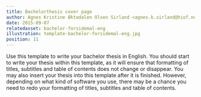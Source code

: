 ```yaml
---
title: Bachelorthesis cover page
author: Agnes Kristine Øktedalen Olsen Sirland <agnes.k.sirland@hiof.no>
date: 2015-09-07
relatedasset: bachelor-forsidemal-eng
illustration: template-bachelor-forsidemal-eng.jpg
position: 11
---
```


Use this template to write your bachelor thesis in English. You should start to write your thesis within this template, as it will ensure that formatting of titles, subtitles and table of contents does not change or disappear. You may also insert your thesis into this template after it is finished. However, depending on what kind of software you use, there may be a chance you need to redo your formatting of titles, subtitles and table of contents.
